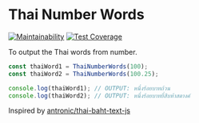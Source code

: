 # Thai Number Words

[![Maintainability](https://api.codeclimate.com/v1/badges/18a54a89e6c352e0ce3c/maintainability)](https://codeclimate.com/github/demonmhon/thai-number-words/maintainability)
[![Test Coverage](https://api.codeclimate.com/v1/badges/18a54a89e6c352e0ce3c/test_coverage)](https://codeclimate.com/github/demonmhon/thai-number-words/test_coverage)

To output the Thai words from number.

```js
const thaiWord1 = ThaiNumberWords(100);
const thaiWord2 = ThaiNumberWords(100.25);

console.log(thaiWord1); // OUTPUT: หนึ่งร้อยบาทถ้วน
console.log(thaiWord2); // OUTPUT: หนึ่งร้อยบาทยี่สิบห้าสตางค์
```

Inspired by [antronic/thai-baht-text-js](https://github.com/antronic/thai-baht-text-js)
